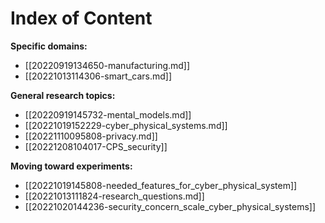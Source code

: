 # Index of Content

**Specific domains:**
* [[20220919134650-manufacturing.md]]
* [[20221013114306-smart_cars.md]]

**General research topics:**
* [[20220919145732-mental_models.md]]
* [[20221019152229-cyber_physical_systems.md]]
* [[20221110095808-privacy.md]]
* [[20221208104017-CPS_security]]

**Moving toward experiments:**
* [[20221019145808-needed_features_for_cyber_physical_system]]
* [[20221013111824-research_questions.md]]
* [[20221020144236-security_concern_scale_cyber_physical_systems]]
